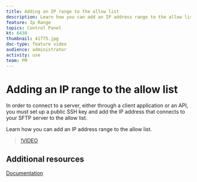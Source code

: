 ```yaml
---
title: Adding an IP range to the allow list 
description: Learn how you can add an IP address range to the allow list.
feature: Ip Range
topics: Control Panel
kt: 6430
thumbnail: 41775.jpg
doc-type: feature video
audience: administrator
activity: use
team: PM
---
```


# Adding an IP range to the allow list 

In order to connect to a server, either through a client application or an API, you must set up a public SSH key and add the IP address that connects to your SFTP server to the allow list.

Learn how you can add an IP address range to the allow list.

>[!VIDEO](https://video.tv.adobe.com/v/41775?quality=12)

## Additional resources

[Documentation](https://docs.adobe.com/content/help/en/control-panel/using/sftp-management/ip-range-allow-listing.html)
